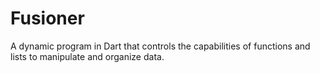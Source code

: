 # Fusioner
A dynamic program in Dart that controls the capabilities of functions and lists to manipulate and organize data. 

